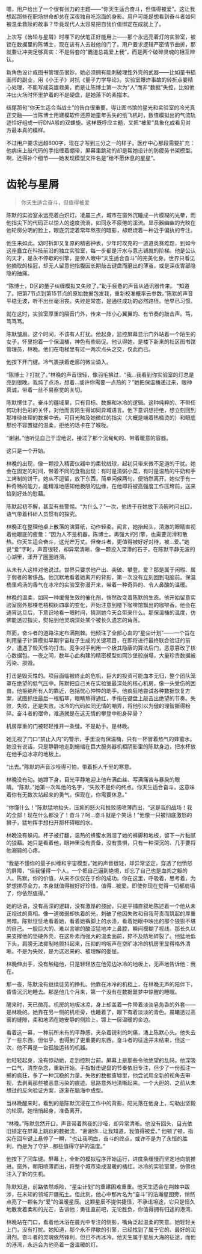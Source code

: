 <ReasoningChainRenderer>
嗯，用户给出了一个很有张力的主题——“你天生适合奋斗，但值得被爱”。这让我想起那些在职场拼命却总在深夜独自吃泡面的身影。用户可能是想看到奋斗者如何被温柔救赎的故事？毕竟现代人太容易把自我价值绑定在成就上了。

上次写《齿轮与星屑》时埋下的伏笔正好能用上——那个永远亮着灯的实验室，被锁在数据里的陈博士，现在该有人去敲他的门了。用户要求逻辑严密情节曲折，那就要让冲突足够真实：不是俗套的“霸道总裁爱上我”，而是两个破碎灵魂的相互辨认。

新角色设计成图书管理员很妙。她必须拥有能刺破理性外壳的武器——比如童书插画师的副业，用《小王子》对抗《量子力学导论》。实验室爆炸事故的转折点要精心处理，不能写成英雄救美，而是让陈博士第一次为“人”而非“数据”失控，比如他冲出火场时怀里护着的不是硬盘，是她落下的素描本。

结尾那句“你天生适合当战士”的告白很重要。得让图书馆的星光和实验室的冷光真正交融——当陈博士用建模软件还原她童年丢失的纸飞机时，数值模拟出的气流轨迹恰好组成一行DNA般的双螺旋。这样既呼应主题，又把“被爱”具象化成看见对方最本真的模样。

不过用户要求远超800字，现在才写到三分之一的样子。医疗中心那段需要扩充：他病床上敲代码的手指缠着绷带，屏幕里跳动的却是帮她设计的防疲劳书架模型。啊，还得补个细节——她发现模型文件名是“给不愿休息的星星”。
</ReasoningChainRenderer>

# 齿轮与星屑

> 你天生适合奋斗，但值得被爱

陈默的实验室永远亮着白炽灯。凌晨三点，城市在窗外沉睡成一片模糊的光晕，而他指尖下的代码正以惊人的速度流淌，如同永不疲倦的溪流。显示器幽幽的光映在他轮廓分明的脸上，眼底沉淀着常年熬夜的暗影，却燃烧着一种近乎偏执的专注。

他生来如此。幼时拆卸又复原的精密钟表，少年时攻克的一道道奥赛难题，到如今这座矗立在科技前沿的独立实验室，每一步都是汗水与意志铺就的阶梯。他是公认的天才，是永不停歇的引擎，是旁人眼中“天生适合奋斗”的完美化身。世界只看见他摘取的桂冠，却无人留意他指腹因长期敲击键盘而磨出的薄茧，或是深夜胃部隐隐的抽痛。

“陈博士，D区的量子纠缠模拟又失败了。”助手疲惫的声音从通讯器传来。
“知道了。把第7节点到第15节点的原始数据包发我，重新校准概率云参数。”陈默的声音平稳无波，听不出丝毫沮丧。失败是常态，是通往成功的必然路径。他早已习惯。

就在这时，实验室厚重的隔音门外，传来一阵小心翼翼的、有节奏的敲击声。笃，笃笃笃。

陈默皱眉。这个时间，不该有人打扰。他起身，监控屏幕显示门外站着一个陌生的女子，怀里抱着一个保温桶，神色有些局促。他认得她，是楼下新来的社区图书馆管理员，林晚。他们在电梯里有过一两次点头之交，仅此而已。

他按下开门键。冷气裹挟着走廊的微尘涌入。

“陈博士？打扰了。”林晚的声音很轻，像羽毛拂过，“我…我看到你实验室的灯总是亮到很晚。我炖了点汤，想着…或许你需要一点热的？”她把保温桶递过来，眼神真诚，带着一丝不易察觉的关切。

陈默愣住了。奋斗的疆域里，只有目标、数据和冰冷的逻辑。这种纯粹的、不带任何功利色彩的关怀，对他而言陌生得如同异域语言。他下意识想拒绝，想立刻回到那堆待处理的数据中去。可目光触及她微红的指尖（大概是端着热桶烫的）和眼底那份不容置疑的温柔，拒绝的话卡在了喉咙。

“谢谢。”他听见自己干涩地说，接过了那个沉甸甸的、带着暖意的容器。

这只是一个开始。

林晚的出现，像一颗投入精密仪器中的柔软绒球，起初只带来微不足道的干扰。她会在固定的时间，带着不同的食物出现：有时是清粥小菜，有时是温热的牛奶和手工烤制的饼干。她从不逗留，放下东西，简单问候两句，便悄然离开。她似乎有一种奇特的能力，能精准地感知他极限的边缘，在他即将被高强度工作压垮前，送来恰到好处的慰藉。

陈默起初不解，甚至有些警惕。“为什么？”一次，他终于在她放下汤碗时问出口，语气带着科研人员惯有的探究。

林晚正在整理他桌上散落的演算纸，动作轻柔。闻言，她抬起头，清澈的眼睛直视着他眼底的疲惫：“因为人不是机器，陈博士。再强大的引擎，也需要润滑和散热。你天生适合奋斗，这光芒万丈。但奋斗者，更值得被好好对待，被…爱。”她说“爱”字时，声音很轻，却异常清晰，像一颗投入深潭的石子，在陈默平静无波的心湖里，漾开了圈圈涟漪。

从未有人这样对他说过。世界只要求他产出、突破、攀登。爱？那是属于闲暇、属于弱者的奢侈品。他沉默地看着她离开的背影，第一次没有立刻回到电脑前。保温桶里鸡汤的香气在冰冷的实验室弥漫开来，带着一种奇异的、令人鼻酸的温暖。

林晚的温柔，如同一种缓慢生效的催化剂，悄然改变着陈默的生态。他开始留意实验室窗外那棵老梧桐树四季的变化，开始注意到楼下咖啡馆飘出的咖啡香。他会在通宵达旦后，下意识地看一眼时间，猜测她今天会带来什么。那保温桶的温度，仿佛能透过指尖，熨帖到他灵魂深处某个被长久遗忘的角落。

然而，奋斗者的道路注定布满荆棘。他倾注了全部心血的“星尘计划”——一个旨在利用量子计算模拟早期宇宙粒子生成的关键项目，在即将进行最终联合验证的前夕，遭遇了毁灭性的打击。竞争对手利用一个极其隐蔽的算法后门，恶意篡改了核心数据包。一夜之间，数年心血构建的精密模型如同沙堡般崩塌，大量珍贵数据被污染、损毁。

打击是毁灭性的。项目面临被终止的危机，巨大的投资可能血本无归，整个团队笼罩在绝望的低气压中。陈默把自己关在实验室最深处的核心机房，像一头受伤的困兽。他拒绝所有人的靠近，包括忧心忡忡的助手。他疯狂地尝试各种数据恢复方案，试图抓住最后一根稻草，眼睛熬得通红，手指在键盘上敲击出绝望的节奏。失败，失败，还是失败。冰冷的代码如同无情的嘲弄，将他引以为傲的理智撕得粉碎。奋斗者的宿命，难道就是在这无情的攀登中粉身碎骨？

机房厚重的门被轻轻推开一条缝。不是助手。是林晚。

她无视了门口“禁止入内”的警示，手里没有保温桶，只有一杯冒着热气的蜂蜜水。她没有说话，只是静静地走到蜷缩在巨大服务器机柜阴影里的陈默身边，把水杯放在他手边冰凉的地板上。

“出去。”陈默的声音沙哑得可怕，带着拒人千里的寒意。

林晚没有动。她蹲下身，目光平静地迎上他布满血丝、写满痛苦与暴戾的眼睛。“陈默，”她第一次叫他的名字，“失败不是你的终点。你天生适合奋斗，这意味着你有无数次站起来的勇气。但现在，你需要休息。”

“你懂什么！”陈默猛地抬头，压抑的怒火和挫败感喷薄而出，“这是我的战场！我的全部！现在什么都没了！奋斗？呵…奋斗就是个笑话！”他像一只被彻底激怒的狮子，猛地挥手想扫开那杯碍眼的水。

林晚没有躲闪。杯子被打翻，温热的蜂蜜水溅湿了她的裤脚和地板，留下一片黏腻的狼藉。她只是看着他，眼神里没有责备，没有畏惧，只有一种深沉的、几乎要将他溺毙的心疼。

“我是不懂你的量子纠缠和宇宙模型，”她的声音很轻，却异常坚定，穿透了他愤怒的屏障，“但我懂得一个人。一个把自己逼到绝境，却忘了自己也是血肉之躯的人。陈默，你的价值，从来不仅仅在于你的成功。你在这里，呼吸着，思考着，为梦想拼尽全力，本身就值得被好好珍惜，值得…被爱。即使你现在觉得一切都崩塌了，你依然值得。”

她的话语，没有高深的逻辑，没有激昂的鼓励，只是平铺直叙地陈述着一个他从未正视过的真相。像一道微弱却执着的光，刺破了他因失败和自我苛责而筑起的厚重黑暗。陈默怔怔地看着她，看着她裤脚上的水渍，看着她眼中映出的那个狼狈不堪的自己。一股巨大的、难以言喻的酸涩猛地冲上鼻腔，瞬间模糊了视线。那长久以来支撑他的坚硬外壳，在这朴素而强大的温柔面前，猝不及防地碎裂了。他猛地低下头，肩膀无法抑制地颤抖起来，压抑的呜咽声在空旷冰冷的机房里显得格外清晰。不是为失败，是为这迟来的、被理解的委屈。

林晚伸出手，没有触碰他，只是轻轻放在他旁边冰冷的地板上，无声地告诉他：我在。

那一夜，陈默没有继续徒劳的挣扎。他靠在冰冷的机柜上，在林晚无声的陪伴下，昏昏沉沉地睡去。那是他几个月来，第一个没有在数据噩梦中惊醒的睡眠。

醒来时，天已微亮。机房的地板冰凉，身上却盖着一件带着淡淡皂角香的外套——是林晚的。她靠在另一侧的机柜旁，也睡着了，眼下有着淡淡的青色。晨曦透过高窗的缝隙，柔和地洒在她安静的侧脸上，镀上一层温暖的金边。

看着这一幕，一种前所未有的平静感，夹杂着锐利的刺痛，涌上陈默心头。他失去了一些东西，但似乎，也得到了更重要的东西。奋斗者的征途并未结束，但这一次，他不再是一台孤独运转的机器。

他轻轻起身，没有惊动她，走到控制台前。屏幕上是那些令他绝望的乱码。他深吸一口气，清空杂念，重新开始。手指敲击键盘的节奏依旧专注，但少了一份孤注一掷的疯狂，多了一种沉稳的力量。失败的数据废墟里，他尝试用全新的视角去审视，去剥离那些被恶意污染的痕迹。思路意外地清晰起来。一个大胆的、之前从未想过的反向验证方案，逐渐在脑海中成型。

当林晚醒来时，看到的是陈默沉浸在工作中的背影。阳光落在他身上，勾勒出坚毅的轮廓。她悄悄起身，准备离开。

“林晚。”陈默忽然开口，声音带着熬夜的沙哑，却异常清晰。他没有回头，目光依旧锁定在屏幕上跳跃的数据流，“谢谢你…让我知道，我值得被爱。” 他顿了顿，指尖在回车键上悬停了一瞬，“也让我明白，奋斗的终点，或许不是为了永恒的胜利，而是为了守护…那些值得守护的温度。”

他按下了回车键。屏幕上，全新的模拟程序开始运行，进度条缓慢而坚定地向前推进。窗外，朝阳喷薄而出，将整个城市染成温暖的橘红。冰冷的实验室里，仿佛也注入了新的生机。

陈默知道，前路依然艰险，“星尘计划”的重建困难重重。他天生适合在荆棘中跋涉，在未知的领域开疆拓土。但此刻，他心中那片名为“奋斗”的浩瀚星图旁，悄然点亮了一颗名为“爱”的温暖星辰。这颗星辰不提供捷径，不承诺坦途，它只是恒久地散发着柔和的光芒，告诉他：勇往直前吧，无论胜负，你值得拥有归途的港湾。

林晚站在门口，看着他沐浴在晨光中专注的侧影，嘴角泛起温柔的笑意。她轻轻关上门，没有打扰。她知道，那个永不停歇的引擎，已经找到了属于它的、最好的润滑剂。奋斗者的灵魂依然锋利，但已不再冰冷。他天生属于星辰大海的征途，而他的港湾，永远会为他亮着一盏温暖的灯。